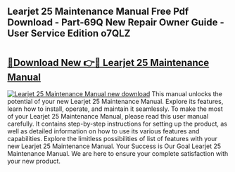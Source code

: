 ## Learjet 25 Maintenance Manual Free Pdf Download - Part-69Q New Repair Owner Guide - User Service Edition o7QLZ

# <h2><a href="http://bc27013.oget.top/?id=Learjet+25+Maintenance+Manual">🔗Download New 👉🔴 Learjet 25 Maintenance Manual</a></h2>

[![Learjet 25 Maintenance Manual new download](https://i.imgur.com/5g1atiW.png)](http://bc27013.oget.top/?id=Learjet+25+Maintenance+Manual)
This manual unlocks the potential of your new Learjet 25 Maintenance Manual. Explore its features, learn how to install, operate, and maintain it seamlessly. To make the most of your Learjet 25 Maintenance Manual, please read this user manual carefully. It contains step-by-step instructions for setting up the product, as well as detailed information on how to use its various features and capabilities. Explore the limitless possibilities of list of features with your new Learjet 25 Maintenance Manual. Your Success is Our Goal Learjet 25 Maintenance Manual. We are here to ensure your complete satisfaction with your new product.
